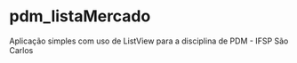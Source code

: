# pdm_listaMercado
Aplicação simples com uso de ListView para a disciplina de PDM - IFSP São Carlos
